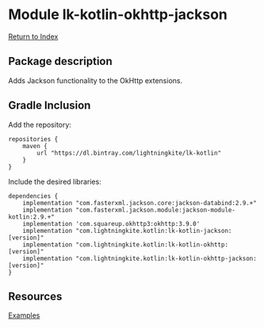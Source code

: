 # Module lk-kotlin-okhttp-jackson

[Return to Index](../)

## Package description

Adds Jackson functionality to the OkHttp extensions.

## Gradle Inclusion

Add the repository:

```
repositories {
    maven {
        url "https://dl.bintray.com/lightningkite/lk-kotlin"
    }
}
```

Include the desired libraries:

```
dependencies {
    implementation "com.fasterxml.jackson.core:jackson-databind:2.9.+"
    implementation "com.fasterxml.jackson.module:jackson-module-kotlin:2.9.+"
    implementation 'com.squareup.okhttp3:okhttp:3.9.0'
    implementation "com.lightningkite.kotlin:lk-kotlin-jackson:[version]"
    implementation "com.lightningkite.kotlin:lk-kotlin-okhttp:[version]"
    implementation "com.lightningkite.kotlin:lk-kotlin-okhttp-jackson:[version]"
}
```

## Resources

[Examples](https://github.com/lightningkite/lk-kotlin/tree/master/lk-kotlin-okhttp-jackson/src/test/kotlin/lk/kotlin/okhttp/jackson/example)